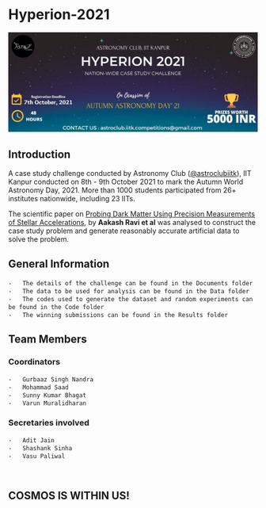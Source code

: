 # Hyperion-2021

![Poster](./poster.jpg)

## Introduction

A  case study challenge conducted by Astronomy Club (<a href="https://github.com/astroclubiitk" target="_blank">@astroclubiitk</a>), IIT Kanpur conducted on 8th - 9th October 2021 to mark the Autumn World Astronomy Day, 2021. More than 1000 students participated from 26+ institutes nationwide, including 23 IITs.

The scientific paper on <a href="https://arxiv.org/abs/1812.07578" target="_blank">Probing Dark Matter Using Precision Measurements of Stellar Accelerations</a>, by <b>Aakash Ravi et al</b> was analysed to construct the case study problem and generate reasonably accurate artificial data to solve the problem.

## General Information
    -   The details of the challenge can be found in the Documents folder
    -   The data to be used for analysis can be found in the Data folder
    -   The codes used to generate the dataset and random experiments can be found in the Code folder
    -   The winning submissions can be found in the Results folder

## Team Members
### Coordinators
    -   Gurbaaz Singh Nandra
    -   Mohammad Saad
    -   Sunny Kumar Bhagat
    -   Varun Muralidharan
### Secretaries involved
    -   Adit Jain
    -   Shashank Sinha
    -   Vasu Paliwal

<br>

## COSMOS IS WITHIN US!